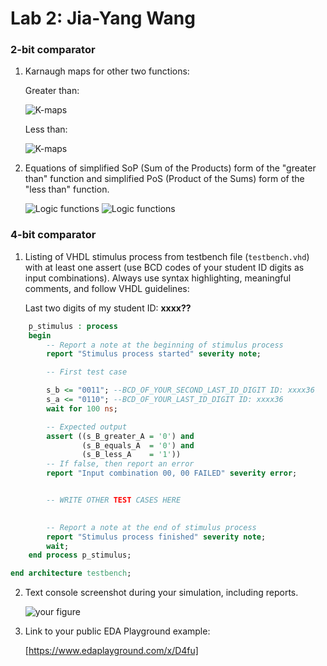 

# Lab 2: Jia-Yang Wang
### 2-bit comparator

1. Karnaugh maps for other two functions:

   Greater than:

   ![K-maps](https://i.postimg.cc/zX4XDdfw/kmap-Greater-than.png)

   Less than:

   ![K-maps](https://i.postimg.cc/LX4mQwyS/kmap-Less-than.png)

2. Equations of simplified SoP (Sum of the Products) form of the "greater than" function and simplified PoS (Product of the Sums) form of the "less than" function.

   ![Logic functions](https://i.postimg.cc/52x12ZVC/Code-Cogs-Eqn.png)
   ![Logic functions](https://i.postimg.cc/SKh9RQKG/Code-Cogs-Eqn-1.png)

### 4-bit comparator

1. Listing of VHDL stimulus process from testbench file (`testbench.vhd`) with at least one assert (use BCD codes of your student ID digits as input combinations). Always use syntax highlighting, meaningful comments, and follow VHDL guidelines:

   Last two digits of my student ID: **xxxx??**

```vhdl
    p_stimulus : process
    begin
        -- Report a note at the beginning of stimulus process
        report "Stimulus process started" severity note;

        -- First test case

        s_b <= "0011"; --BCD_OF_YOUR_SECOND_LAST_ID_DIGIT ID: xxxx36
        s_a <= "0110"; --BCD_OF_YOUR_LAST_ID_DIGIT ID: xxxx36
        wait for 100 ns;

        -- Expected output
        assert ((s_B_greater_A = '0') and
                (s_B_equals_A  = '0') and
                (s_B_less_A    = '1'))
        -- If false, then report an error
        report "Input combination 00, 00 FAILED" severity error;


        -- WRITE OTHER TEST CASES HERE
		

        -- Report a note at the end of stimulus process
        report "Stimulus process finished" severity note;
        wait;
    end process p_stimulus;

end architecture testbench;
```

2. Text console screenshot during your simulation, including reports.

   ![your figure]()

3. Link to your public EDA Playground example:

   [https://www.edaplayground.com/x/D4fu]
